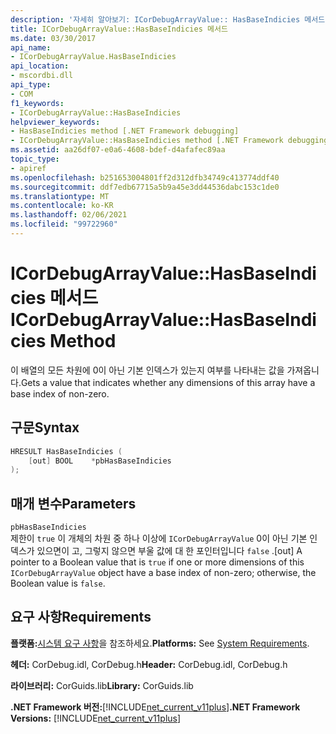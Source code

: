 ```yaml
---
description: '자세히 알아보기: ICorDebugArrayValue:: HasBaseIndicies 메서드'
title: ICorDebugArrayValue::HasBaseIndicies 메서드
ms.date: 03/30/2017
api_name:
- ICorDebugArrayValue.HasBaseIndicies
api_location:
- mscordbi.dll
api_type:
- COM
f1_keywords:
- ICorDebugArrayValue::HasBaseIndicies
helpviewer_keywords:
- HasBaseIndicies method [.NET Framework debugging]
- ICorDebugArrayValue::HasBaseIndicies method [.NET Framework debugging]
ms.assetid: aa26df07-e0a6-4608-bdef-d4afafec89aa
topic_type:
- apiref
ms.openlocfilehash: b251653004801ff2d312dfb34749c413774ddf40
ms.sourcegitcommit: ddf7edb67715a5b9a45e3dd44536dabc153c1de0
ms.translationtype: MT
ms.contentlocale: ko-KR
ms.lasthandoff: 02/06/2021
ms.locfileid: "99722960"
---
```

# <a name="icordebugarrayvaluehasbaseindicies-method"></a><span data-ttu-id="50f4b-103">ICorDebugArrayValue::HasBaseIndicies 메서드</span><span class="sxs-lookup"><span data-stu-id="50f4b-103">ICorDebugArrayValue::HasBaseIndicies Method</span></span>

<span data-ttu-id="50f4b-104">이 배열의 모든 차원에 0이 아닌 기본 인덱스가 있는지 여부를 나타내는 값을 가져옵니다.</span><span class="sxs-lookup"><span data-stu-id="50f4b-104">Gets a value that indicates whether any dimensions of this array have a base index of non-zero.</span></span>  
  
## <a name="syntax"></a><span data-ttu-id="50f4b-105">구문</span><span class="sxs-lookup"><span data-stu-id="50f4b-105">Syntax</span></span>  
  
```cpp  
HRESULT HasBaseIndicies (  
    [out] BOOL    *pbHasBaseIndicies  
);  
```  
  
## <a name="parameters"></a><span data-ttu-id="50f4b-106">매개 변수</span><span class="sxs-lookup"><span data-stu-id="50f4b-106">Parameters</span></span>  

 `pbHasBaseIndicies`  
 <span data-ttu-id="50f4b-107">제한이 `true` 이 개체의 차원 중 하나 이상에 `ICorDebugArrayValue` 0이 아닌 기본 인덱스가 있으면이 고, 그렇지 않으면 부울 값에 대 한 포인터입니다 `false` .</span><span class="sxs-lookup"><span data-stu-id="50f4b-107">[out] A pointer to a Boolean value that is `true` if one or more dimensions of this `ICorDebugArrayValue` object have a base index of non-zero; otherwise, the Boolean value is `false`.</span></span>  
  
## <a name="requirements"></a><span data-ttu-id="50f4b-108">요구 사항</span><span class="sxs-lookup"><span data-stu-id="50f4b-108">Requirements</span></span>  

 <span data-ttu-id="50f4b-109">**플랫폼:**[시스템 요구 사항](../../get-started/system-requirements.md)을 참조하세요.</span><span class="sxs-lookup"><span data-stu-id="50f4b-109">**Platforms:** See [System Requirements](../../get-started/system-requirements.md).</span></span>  
  
 <span data-ttu-id="50f4b-110">**헤더:** CorDebug.idl, CorDebug.h</span><span class="sxs-lookup"><span data-stu-id="50f4b-110">**Header:** CorDebug.idl, CorDebug.h</span></span>  
  
 <span data-ttu-id="50f4b-111">**라이브러리:** CorGuids.lib</span><span class="sxs-lookup"><span data-stu-id="50f4b-111">**Library:** CorGuids.lib</span></span>  
  
 <span data-ttu-id="50f4b-112">**.NET Framework 버전:**[!INCLUDE[net_current_v11plus](../../../../includes/net-current-v11plus-md.md)]</span><span class="sxs-lookup"><span data-stu-id="50f4b-112">**.NET Framework Versions:** [!INCLUDE[net_current_v11plus](../../../../includes/net-current-v11plus-md.md)]</span></span>
